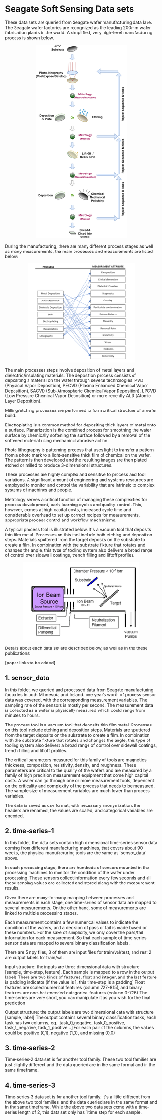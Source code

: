 # Seagate Soft Sensing Data sets

These data sets are queried from Seagate wafer manufacturing data lake. The Seagate wafer factories are recognized as the leading 200mm wafer fabrication plants in the world.  A simplified, very high-level manufacturing process is shown below. 

<div align="center">
<img src="Images/wafer_manufacture.png" alt="drawing" width="300"/>
</div>

During the manufacturing, there are many different process stages as well as many measurements, the main processes and measurements are listed below:

<div align="center">
<img src="Images/Process.png" alt="drawing" />
</div>
  
The main processes steps involve deposition of metal layers and dielectric/insulating materials.  The deposition process  consists of depositing a material on the wafer through several technologies: PVD (Physical Vapor Deposition), PECVD (Plasma Enhanced Chemical Vapor Deposition), SACVD (Sub-Atmospheric Chemical Vapor Deposition), LPCVD (Low Pressure Chemical Vapor Deposition) or more recently ALD (Atomic Layer Deposition).

Milling/etching processes are performed to form critical structure of a wafer build. 

Electroplating is a common method for depositing thick layers of metal onto a surface. Planarization is the combined process for smoothing the wafer surface by chemically softening the surface followed by a removal of the softened material using mechanical abrasive action.

Photo lithography is patterning process that uses light to transfer a pattern from a photo mark to a light-sensitive thick film of chemical on the wafer. The pattern is then developed and the resulting images are then plated, etched or milled to produce 3-dimensional structures.

These processes are highly complex and sensitive to process and tool variations. A significant amount of engineering and systems resources are employed to monitor and control the variability that are intrinsic to complex systems of machines and people.

Metrology serves a critical function of managing these complexities for process development, early learning cycles and quality control. This, however, comes at high capital costs, increased cycle time and considerable overhead to set up correct recipes for measurements, appropriate process control and workflow mechanisms.


A typical process tool is illustrated below. It's a vacuum tool that deposits thin film metal.  Processes on this tool include both etching and deposition steps. Materials 	sputtered from the target deposits on the substrate to create a film.  In combination with the substrate fixture that rotates and changes the angle, this type of tooling system also delivers a broad range of control over sidewall coatings, trench filling and liftoff profiles. 

<div align="center">
<img src="Images/tool.png" alt="drawing" />
</div>
  
Details about each data set are described below, as well as in the these publications:

[paper links to be added]

## 1. sensor_data

In this folder, we queried and processed data from Seagate manufacturing factories in both Minnesota and Ireland. 
one year’s worth of process sensor data was covered, with the corresponding
measurement variables. The sampling rate of the sensors is mostly per second. The measurement data is
collected as a wafer is physically measured which could range from minutes to hours.

The process tool is a vacuum tool that deposits thin film metal. Processes on this tool include etching and deposition steps. 
Materials are sputtered from the target deposits on the substrate to create a film. 
In combination with the substrate fixture that rotates and changes the angle, this
type of tooling system also delivers a broad range of control
over sidewall coatings, trench filling and liftoff profiles.

The critical parameters measured for this family of tools are
magnetics, thickness, composition, resistivity, density, and
roughness. These parameters are critical to the quality of the
wafers and are measured by a family of high precision
measurement equipment that come high capital costs. A wafer can go through one or more measurement
tools, dependent on the criticality and complexity of the process
that needs to be measured. The sample size of measurement
variables are much lower than process variables. 

The data is saved as csv format, with necessary anonymization: the headers are renamed, the values are scaled, and categorical variables are encoded.

## 2. time-series-1
In this folder, the data sets contain high dimensional time-series sensor data coming from different manufacturing machines, that covers about 90 weeks, the physical manufacturing tools are the same as 'sensor_data' above.

In each processing stage, there are hundreds of sensors mounted in the processing machines to monitor the condition of the wafer under processing. These sensors collect information every few seconds and all these sensing values are collected and stored along with the measurement results. 

Given there are many-to-many mapping between processes and measurements in each stage, one time-series of sensor data are mapped to several measurements. On the other hand, some of measurements are linked to multiple processing stages. 

Each measurement contains a few numerical values to indicate the condition of the wafers, and a decision of pass or fail is made based on these numbers. For the sake of simplicity, we only cover the pass/fail information for each measurement. So that each sample of time-series sensor data are mapped to several binary classification labels.

There are 5 npy files, 3 of them are input files for train/val/test, and rest 2 are output labels for train/val. 

Input structure: the inputs are three dimensional data with structure [sample, time-step, feature]. 
Each sample is mapped to a row in the output labels
There are two kinds of features, float and integer, and the last feature is padding indicator (if the value is 1, this time-step is a padding)
Float features are scaled numerical features (column 727-815), and binary features are one-hot encoded categorical features (column 0-726)
The time-series are very short, you can manipulate it as you wish for the final prediction

Output structure: the output labels are two dimensional data with structure [sample, label]
The output contains several binary classification tasks, each task has two columns, eg. [task_0_negative, task_0_positive, task_1_negative, task_1_positive...]
For each pair of the columns, the values could be positive (0,1), negative (1,0), and missing (0,0)

## 3. time-series-2
Time-series-2 data set is for another tool family. These two tool families are just slightly different and the data queried are in the same format and in the same timeframe.

## 4. time-series-3
Time-series-3 data set is for another tool family. It's a little different from the above two tool families, and the data queried are in the same format and in the same timeframe. While the above two data sets come with a time-series length of 2, this data set only has 1 time step for each sample.


